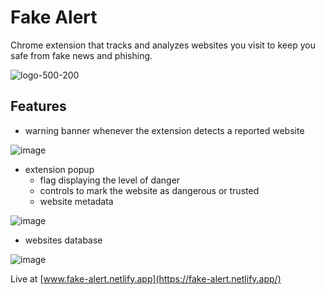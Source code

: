 # Fake Alert

Chrome extension that tracks and analyzes websites you visit to keep you safe from fake news and phishing.

![logo-500-200](https://user-images.githubusercontent.com/82682911/172144304-74488b91-0e7d-4492-addd-9a6e49681d32.png)


## Features

+ warning banner whenever the extension detects a reported website

![image](https://user-images.githubusercontent.com/82682911/172144807-38dbae83-d6d2-468c-bb29-a25f7e294357.png)

+ extension popup
  * flag displaying the level of danger 
  * controls to mark the website as dangerous or trusted
  * website metadata

![image](https://user-images.githubusercontent.com/82682911/172145855-0c626344-bd69-4c34-baec-2d02a6e2f852.png)

+ websites database

![image](https://user-images.githubusercontent.com/82682911/172146198-eed3ba7d-69e4-4cee-ad64-85953b7941e0.png)

Live at [www.fake-alert.netlify.app](https://fake-alert.netlify.app/)
